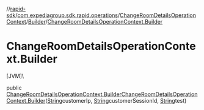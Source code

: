 //[rapid-sdk](../../../../index.md)/[com.expediagroup.sdk.rapid.operations](../../index.md)/[ChangeRoomDetailsOperationContext](../index.md)/[Builder](index.md)/[ChangeRoomDetailsOperationContext.Builder](-change-room-details-operation-context.-builder.md)

# ChangeRoomDetailsOperationContext.Builder

[JVM]\

public [ChangeRoomDetailsOperationContext.Builder](index.md)[ChangeRoomDetailsOperationContext.Builder](-change-room-details-operation-context.-builder.md)([String](https://docs.oracle.com/javase/8/docs/api/java/lang/String.html)customerIp, [String](https://docs.oracle.com/javase/8/docs/api/java/lang/String.html)customerSessionId, [String](https://docs.oracle.com/javase/8/docs/api/java/lang/String.html)test)
